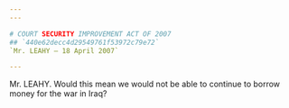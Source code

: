 ```yaml
---
---

# COURT SECURITY IMPROVEMENT ACT OF 2007
## `440e62decc4d29549761f53972c79e72`
`Mr. LEAHY — 18 April 2007`

---
```



Mr. LEAHY. Would this mean we would not be able to continue to borrow 
money for the war in Iraq?